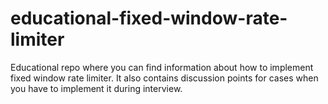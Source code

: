 # educational-fixed-window-rate-limiter
Educational repo where you can find information about how to implement fixed window rate limiter. It also contains discussion points for cases when you have to implement it during interview.
